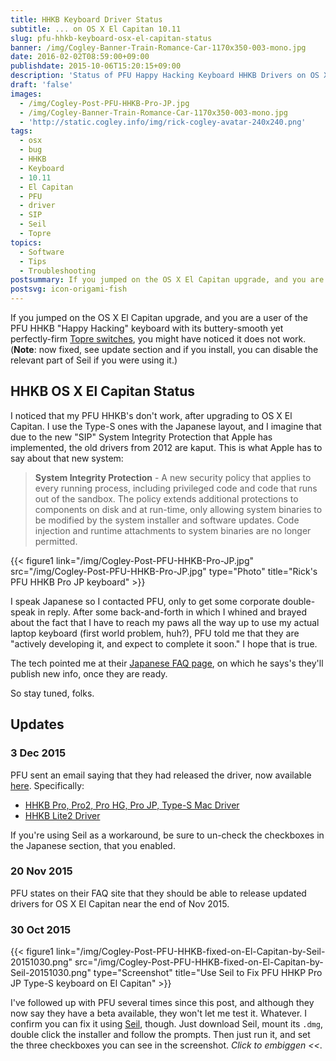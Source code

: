 ```yaml
---
title: HHKB Keyboard Driver Status
subtitle: ... on OS X El Capitan 10.11
slug: pfu-hhkb-keyboard-osx-el-capitan-status
banner: /img/Cogley-Banner-Train-Romance-Car-1170x350-003-mono.jpg
date: 2016-02-02T08:59:00+09:00
publishdate: 2015-10-06T15:20:15+09:00
description: 'Status of PFU Happy Hacking Keyboard HHKB Drivers on OS X El Capitan, a post by Rick Cogley.'
draft: 'false'
images:
  - /img/Cogley-Post-PFU-HHKB-Pro-JP.jpg
  - /img/Cogley-Banner-Train-Romance-Car-1170x350-003-mono.jpg
  - 'http://static.cogley.info/img/rick-cogley-avatar-240x240.png'
tags:
  - osx
  - bug
  - HHKB
  - Keyboard
  - 10.11
  - El Capitan
  - PFU
  - driver
  - SIP
  - Seil
  - Topre
topics:
  - Software
  - Tips
  - Troubleshooting
postsummary: If you jumped on the OS X El Capitan upgrade, and you are a user of the PFU HHKB "Happy Hacking" keyboard with its buttery-smooth yet perfectly-firm Topre switches, you might have noticed it does not work.
postsvg: icon-origami-fish
---
```


If you jumped on the OS X El Capitan upgrade, and you are a user of the PFU HHKB "Happy Hacking" keyboard with its buttery-smooth yet perfectly-firm [Topre switches](https://deskthority.net/wiki/Topre_switch), you might have noticed it does not work. (**Note**: now fixed, see update section and if you install, you can disable the relevant part of Seil if you were using it.)
<!--more-->

## HHKB OS X El Capitan Status

I noticed that my PFU HHKB's don't work, after upgrading to OS X El Capitan. I use the Type-S ones with the Japanese layout, and I imagine that due to the new "SIP" System Integrity Protection that Apple has implemented, the old drivers from 2012 are kaput. This is what Apple has to say about that new system:

> **System Integrity Protection** - A new security policy that applies to every running process, including privileged code and code that runs out of the sandbox. The policy extends additional protections to components on disk and at run-time, only allowing system binaries to be modified by the system installer and software updates. Code injection and runtime attachments to system binaries are no longer permitted.

{{< figure1 link="/img/Cogley-Post-PFU-HHKB-Pro-JP.jpg" src="/img/Cogley-Post-PFU-HHKB-Pro-JP.jpg" type="Photo" title="Rick's PFU HHKB Pro JP keyboard" >}}

I speak Japanese so I contacted PFU, only to get some corporate double-speak in reply. After some back-and-forth in which I whined and brayed about the fact that I have to reach my paws all the way up to use my actual laptop keyboard (first world problem, huh?), PFU told me that they are "actively developing it, and expect to complete it soon." I hope that is true.

The tech pointed me at their [Japanese FAQ page](http://www.pfu.fujitsu.com/hhkeyboard/hhkb_support/faq_el_capitan.html), on which he says's they'll publish new info, once they are ready.

So stay tuned, folks.

## Updates

### 3 Dec 2015

PFU sent an email saying that they had released the driver, now available [here](http://www.pfu.fujitsu.com/hhkeyboard/download.html). Specifically:

* [HHKB Pro, Pro2, Pro HG, Pro JP, Type-S Mac Driver](http://www.pfu.fujitsu.com/hhkeyboard/macdownload.html)
* [HHKB Lite2 Driver](http://www.pfu.fujitsu.com/hhkeyboard/macdownload_lite2.html)

If you're using Seil as a workaround, be sure to un-check the checkboxes in the Japanese section, that you enabled.

### 20 Nov 2015

PFU states on their FAQ site that they should be able to release updated drivers for OS X El Capitan near the end of Nov 2015.

### 30 Oct 2015

{{< figure1 link="/img/Cogley-Post-PFU-HHKB-fixed-on-El-Capitan-by-Seil-20151030.png" src="/img/Cogley-Post-PFU-HHKB-fixed-on-El-Capitan-by-Seil-20151030.png" type="Screenshot" title="Use Seil to Fix PFU HHKP Pro JP Type-S keyboard on El Capitan" >}}


I've followed up with PFU several times since this post, and although they now say they have a beta available, they won't let me test it. Whatever. I confirm you can fix it using [Seil](https://pqrs.org/osx/karabiner/seil.html.en), though. Just download Seil, mount its ``.dmg``, double click the installer and follow the prompts. Then just run it, and set the three checkboxes you can see in the screenshot. _Click to embiggen <<_.
